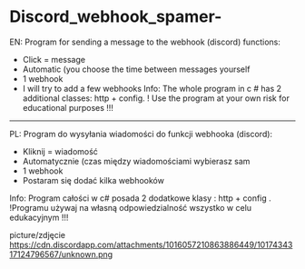 # Discord_webhook_spamer-
EN:
Program for sending a message to the webhook (discord) functions:
- Click = message
- Automatic (you choose the time between messages yourself
- 1 webhook
- I will try to add a few webhooks
Info:
The whole program in c # has 2 additional classes: http + config.
! Use the program at your own risk for educational purposes !!!
--------------------------------------------------------------------------------------------------------
PL:
Program do wysyłania wiadomości do funkcji webhooka (discord):
- Kliknij = wiadomość
- Automatycznie (czas między wiadomościami wybierasz sam
- 1 webhook
- Postaram się dodać kilka webhooków

Info:
Program całości w c# posada 2 dodatkowe klasy : http + config .
!Programu używaj na własną odpowiedzialność wszystko w celu edukacyjnym !!!


picture/zdjęcie
https://cdn.discordapp.com/attachments/1016057210863886449/1017434317124796567/unknown.png
